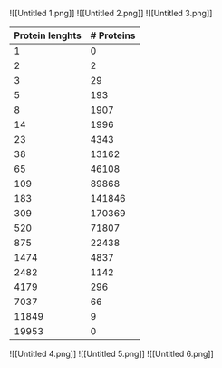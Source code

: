 ![[Untitled 1.png]]
![[Untitled 2.png]]
![[Untitled 3.png]]

| Protein lenghts | # Proteins |
|-----------|------------|
| 1         | 0          |
| 2         | 2          |
| 3         | 29         |
| 5         | 193        |
| 8         | 1907       |
| 14        | 1996       |
| 23        | 4343       |
| 38        | 13162      |
| 65        | 46108      |
| 109       | 89868      |
| 183       | 141846     |
| 309       | 170369     |
| 520       | 71807      |
| 875       | 22438      |
| 1474      | 4837       |
| 2482      | 1142       |
| 4179      | 296        |
| 7037      | 66         |
| 11849     | 9          |
| 19953     | 0           |
![[Untitled 4.png]]
![[Untitled 5.png]]
![[Untitled 6.png]]